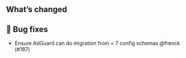 ## What’s changed

## 🐛 Bug fixes

- Ensure AdGuard can do migration from < 7 config schemas @frenck (#187)
